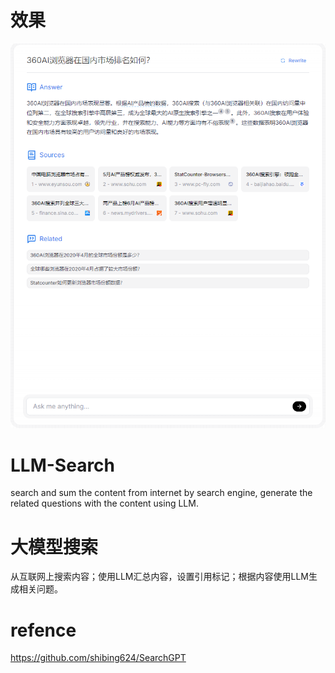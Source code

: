 # 效果
![Alt text](llm-search.png)
# LLM-Search
search and sum the content from internet by search engine, generate the related questions with the content using LLM.
# 大模型搜索
从互联网上搜索内容；使用LLM汇总内容，设置引用标记；根据内容使用LLM生成相关问题。
# refence 
https://github.com/shibing624/SearchGPT 

